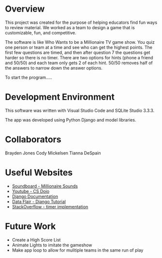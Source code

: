 # Overview

This project was created for the purpose of helping educators find fun ways to
review material. We worked as a team to design a game that is customizable, fun,
and competitive. 

The software is like Who Wants to be a Millionaire TV game show. You quiz one
person or team at a time and see who can get the highest points. The first few 
questions are timed, and then after question 7 the questions get harder so there
is no timer. There are two options for hints (phone a friend and 50/50)
and each team only gets 2 of each hint. 50/50 removes half of the answers to 
narrow down the answer options.

To start the program..... 

# Development Environment

This software was written with Visual Studio Code and SQLite Studio 3.3.3.

The app was developed using Python Django and model libraries. 

# Collaborators

Brayden Jones
Cody Mickelsen
Tianna DeSpain

# Useful Websites

* [Soundboard - Millionaire Sounds](https://www.soundboard.com/sb/onemilliondollars)
* [Youtube - CS Dojo](https://www.youtube.com/watch?v=h7rvyDK70FA&list=PLBZBJbE_rGRXBhJNdKbN7IUy-ctlOFxA1&index=2)
* [Django Documentation](https://docs.djangoproject.com/en/4.0/topics/db/models/)
* [Data Flair - Django Tutorial](https://data-flair.training/blogs/create-quiz-application-python-django/)
* [StackOverflow - timer implementation](https://stackoverflow.com/questions/10603409/how-to-implement-countdown-timer-in-django)

# Future Work

* Create a High Score List
* Animate Lights to imitate the gameshow
* Make app loop to allow for mulitiple teams in the same run of play
